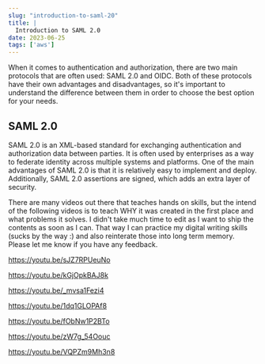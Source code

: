 ```yaml
---
slug: "introduction-to-saml-20"
title: |
  Introduction to SAML 2.0
date: 2023-06-25
tags: ['aws']
---
```


When it comes to authentication and authorization, there are two main protocols that are often used: SAML 2.0 and OIDC. Both of these protocols have their own advantages and disadvantages, so it's important to understand the difference between them in order to choose the best option for your needs.

<!-- more -->




## SAML 2.0


SAML 2.0 is an XML-based standard for exchanging authentication and authorization data between parties. It is often used by enterprises as a way to federate identity across multiple systems and platforms. One of the main advantages of SAML 2.0 is that it is relatively easy to implement and deploy. Additionally, SAML 2.0 assertions are signed, which adds an extra layer of security.


There are many videos out there that teaches hands on skills, but the intend of the following videos is to teach WHY it was created in the first place and what problems it solves. I didn't take much time to edit as I want to ship the contents as soon as I can. That way I can practice my digital writing skills (sucks by the way :) and also reinterate those into long term memory. Please let me know if you have any feedback.


<https://youtu.be/sJZ7RPUeuNo>
 


<https://youtu.be/kGjOpkBAJ8k>
 


<https://youtu.be/_mvsa1Fezi4>
 


<https://youtu.be/1dq1GLOPAf8>
 


<https://youtu.be/fObNw1P2BTo>
 


<https://youtu.be/zW7g_54Oouc>
 


<https://youtu.be/VQPZm9Mh3n8>
